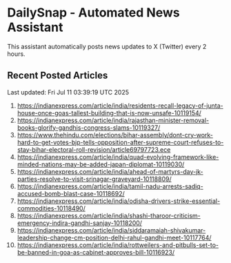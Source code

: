 # DailySnap - Automated News Assistant

This assistant automatically posts news updates to X (Twitter) every 2 hours.

## Recent Posted Articles

Last updated: Fri Jul 11 03:39:19 UTC 2025

1. https://indianexpress.com/article/india/residents-recall-legacy-of-junta-house-once-goas-tallest-building-that-is-now-unsafe-10119154/
2. https://indianexpress.com/article/india/rajasthan-minister-removal-books-glorify-gandhis-congress-slams-10119327/
3. https://www.thehindu.com/elections/bihar-assembly/dont-cry-work-hard-to-get-votes-bjp-tells-opposition-after-supreme-court-refuses-to-stay-bihar-electoral-roll-revision/article69797723.ece
4. https://indianexpress.com/article/india/quad-evolving-framework-like-minded-nations-may-be-added-japan-diplomat-10119030/
5. https://indianexpress.com/article/india/ahead-of-martyrs-day-jk-parties-resolve-to-visit-srinagar-graveyard-10118809/
6. https://indianexpress.com/article/india/tamil-nadu-arrests-sadiq-accused-bomb-blast-case-10118692/
7. https://indianexpress.com/article/india/odisha-drivers-strike-essential-commodities-10118490/
8. https://indianexpress.com/article/india/shashi-tharoor-criticism-emergency-indira-gandhi-sanjay-10118200/
9. https://indianexpress.com/article/india/siddaramaiah-shivakumar-leadership-change-cm-position-delhi-rahul-gandhi-meet-10117764/
10. https://indianexpress.com/article/india/rottweilers-and-pitbulls-set-to-be-banned-in-goa-as-cabinet-approves-bill-10116923/
